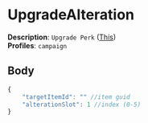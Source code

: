 # UpgradeAlteration

**Description**: `Upgrade Perk` ([This](https://cdn.discordapp.com/attachments/842511284469366824/922573671845990500/unknown.png)) \
**Profiles**: `campaign`

## Body
```js
{
    "targetItemId": "" //item guid
    "alterationSlot": 1 //index (0-5)
}
```

